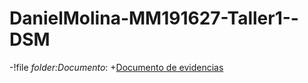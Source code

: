 # DanielMolina-MM191627-Taller1--DSM

-!file _folder:_Documento__:
+[Documento de evidencias](Documento.pdf)


